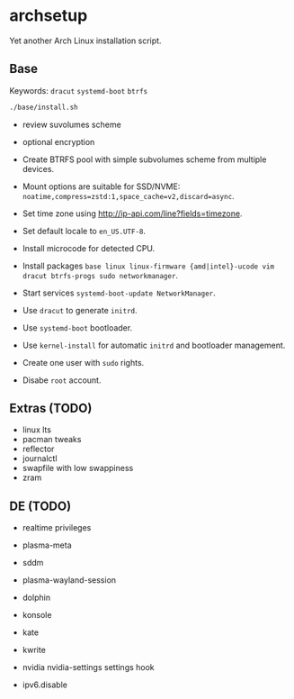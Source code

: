 # archsetup

Yet another Arch Linux installation script.

## Base

Keywords: `dracut` `systemd-boot` `btrfs`

```sh
./base/install.sh
```
- review suvolumes scheme
- optional encryption

- Create BTRFS pool with simple subvolumes scheme from multiple devices.
- Mount options are suitable for SSD/NVME: `noatime,compress=zstd:1,space_cache=v2,discard=async`.
- Set time zone using http://ip-api.com/line?fields=timezone.
- Set default locale to `en_US.UTF-8`.
- Install microcode for detected CPU.
- Install packages `base linux linux-firmware {amd|intel}-ucode vim dracut btrfs-progs sudo networkmanager`.
- Start services `systemd-boot-update NetworkManager`.
- Use `dracut` to generate `initrd`.
- Use `systemd-boot` bootloader.
- Use `kernel-install` for automatic `initrd` and bootloader management.
- Create one user with `sudo` rights.
- Disabe `root` account.

## Extras (TODO)

- linux lts
- pacman tweaks
- reflector
- journalctl
- swapfile with low swappiness
- zram
## DE (TODO)

- realtime privileges
- plasma-meta
- sddm
- plasma-wayland-session
- dolphin
- konsole
- kate
- kwrite

- nvidia nvidia-settings settings hook
- ipv6.disable
